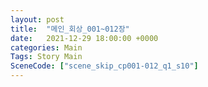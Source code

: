```yaml
---
layout: post
title:  "메인_회상_001~012장"
date:   2021-12-29 18:00:00 +0000
categories: Main
Tags: Story Main
SceneCode: ["scene_skip_cp001-012_q1_s10"]
---
```

